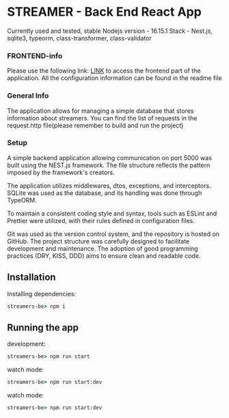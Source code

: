 # STREAMER - Back End React App
Currently used and tested, stable Nodejs version - 16.15.1
Stack - Nest.js, sqlite3, typeorm, class-transformer, class-validator

### FRONTEND-info

Please use the following link: [LINK](https://github.com/KordianKorsakowski/streamers-fe) to access the frontend part of the application. All the configuration information can be found in the readme file

### General Info
The application allows for managing a simple database that stores information about streamers. You can find the list of requests in the request.http file(please remember to build and run the project)
### Setup
A simple backend application allowing communication on port 5000 was built using the NEST.js framework. The file structure reflects the pattern imposed by the framework's creators.

The application utilizes middlewares, dtos, exceptions, and interceptors. SQLite was used as the database, and its handling was done through TypeORM.

To maintain a consistent coding style and syntax, tools such as ESLint and Prettier were utilized, with their rules defined in configuration files.

Git was used as the version control system, and the repository is hosted on GitHub. The project structure was carefully designed to facilitate development and maintenance. The adoption of good programming practices (DRY, KISS, DDD) aims to ensure clean and readable code.
## Installation
Installing dependencies:

```cmd
streamers-be> npm i
```

## Running the app
development:

 ```cmd
streamers-be> npm run start
```

watch mode:

 ```cmd
streamers-be> npm run start:dev
```

watch mode:

 ```cmd
streamers-be> npm run start:dev
```

